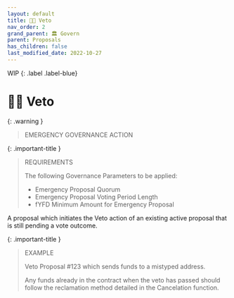 ```yaml
---
layout: default
title: 👎🏽 Veto
nav_order: 2
grand_parent: 🏛️ Govern
parent: Proposals
has_children: false
last_modified_date: 2022-10-27
---
```


WIP
{: .label .label-blue}

# 👎🏽 Veto


{: .warning } 
> EMERGENCY GOVERNANCE ACTION

{: .important-title }
> REQUIREMENTS
>
> The following Governance Parameters to be applied:
> * Emergency Proposal Quorum
> * Emergency Proposal Voting Period Length
> * fYFD Minimum Amount for Emergency Proposal

A proposal which initiates the Veto action of an existing active proposal that is still pending a vote outcome.

{: .important-title }
> EXAMPLE
>
> Veto Proposal #123 which sends funds to a mistyped address.
> 
> Any funds already in the contract when the veto has passed should follow the reclamation method detailed in the Cancelation function.